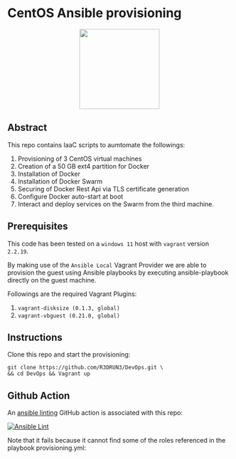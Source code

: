 # CentOS Ansible provisioning

<p align="center"><img width="180" height="180" src="https://github.com/yurijserrano/Github-Profile-Readme-Logos/blob/master/cloud/ansible.svg"></p>

## Abstract
This repo contains IaaC scripts to aumtomate the followings:
1. Provisioning of 3 CentOS virtual machines
2. Creation of a 50 GB ext4 partition for Docker
3. Installation of Docker
4. Installation of Docker Swarm 
5. Securing of Docker Rest Api via TLS certificate generation
6. Configure Docker auto-start at boot
7. Interact and deploy services on the Swarm from the third machine.

## Prerequisites
This code has been tested on a `windows 11` host with `vagrant` version `2.2.19`.

By making use of the `Ansible Local` Vagrant Provider we are able to provision the guest using Ansible playbooks by executing ansible-playbook directly on the guest machine.

Followings are the required Vagrant Plugins:

1. `vagrant-disksize (0.1.3, global)`
2. `vagrant-vbguest (0.21.0, global)`

## Instructions
Clone this repo and start the provisioning:

```console
git clone https://github.com/R3DRUN3/DevOps.git \
&& cd DevOps && Vagrant up
``` 
## Github Action
An [ansible linting](https://ansible-lint.readthedocs.io/en/latest/) GitHub action is associated with this repo:

[![Ansible Lint](https://github.com/R3DRUN3/centos_ansible_provisioning/actions/workflows/ansible-lint.yml/badge.svg)](https://github.com/R3DRUN3/centos_ansible_provisioning/actions/workflows/ansible-lint.yml)

Note that it fails because it cannot find some of the roles referenced in the playbook provisioning.yml:
